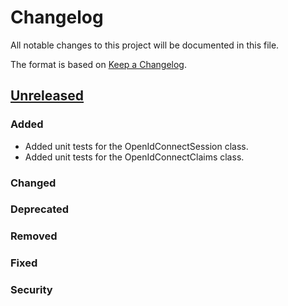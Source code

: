 # Changelog
All notable changes to this project will be documented in this file.

The format is based on [Keep a Changelog][].

[Keep a Changelog]: http://keepachangelog.com/
## [Unreleased]
### Added
- Added unit tests for the OpenIdConnectSession class.
- Added unit tests for the OpenIdConnectClaims class.
### Changed

### Deprecated

### Removed

### Fixed

### Security

[Unreleased]: https://git.drupalcode.org/project/openid_connect/-/compare/8.x-1.0-beta5...8.x-1.x
